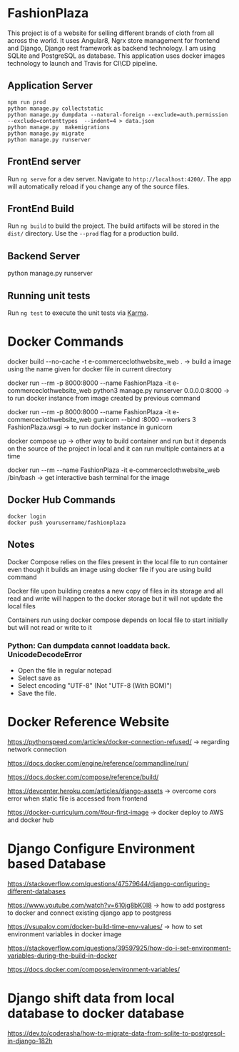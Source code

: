# FashionPlaza

This project is of a website for selling different brands of cloth from all across the world. It uses Angular8, Ngrx store management for frontend and Django, Django rest framework as backend technology. I am using SQLite and PostgreSQL as database. This application uses docker images technology to launch and Travis for CI\CD pipeline.

## Application Server

```console
npm run prod
python manage.py collectstatic
python manage.py dumpdata --natural-foreign --exclude=auth.permission --exclude=contenttypes  --indent=4 > data.json
python manage.py  makemigrations
python manage.py migrate
python manage.py runserver
```
## FrontEnd server

Run `ng serve` for a dev server. Navigate to `http://localhost:4200/`. The app will automatically reload if you change any of the source files.

## FrontEnd Build

Run `ng build` to build the project. The build artifacts will be stored in the `dist/` directory. Use the `--prod` flag for a production build.

## Backend Server

python manage.py runserver
## Running unit tests

Run `ng test` to execute the unit tests via [Karma](https://karma-runner.github.io).

# Docker Commands

docker build --no-cache -t e-commerceclothwebsite_web . -> build a image using the name given for docker file in current directory

docker run --rm -p 8000:8000 --name FashionPlaza -it e-commerceclothwebsite_web python3 manage.py runserver 0.0.0.0:8000  -> to run docker instance from image created by previous command

docker run --rm -p 8000:8000 --name FashionPlaza -it e-commerceclothwebsite_web gunicorn --bind :8000 --workers 3 FashionPlaza.wsgi -> to run docker instance in gunicorn

docker compose up -> other way to build container and run but it depends on the source of the project in local and it can run multiple containers at a time

docker run --rm --name FashionPlaza -it e-commerceclothwebsite_web /bin/bash -> get interactive bash terminal for the image

## Docker Hub Commands

```console
docker login
docker push yourusername/fashionplaza
```
## Notes

Docker Compose relies on the files present in the local file to run container even though it builds an image using docker file if you are using build command

Docker file upon building creates a new copy of files in its storage and all read and write will happen to the docker storage but it will not update the local files 

Containers run using docker compose depends on local file to start initially but will not read or write to it

### Python: Can dumpdata cannot loaddata back. UnicodeDecodeError
- Open the file in regular notepad
- Select save as
- Select encoding "UTF-8" (Not "UTF-8 (With BOM)")
- Save the file.
# Docker Reference Website

https://pythonspeed.com/articles/docker-connection-refused/ -> regarding network connection

https://docs.docker.com/engine/reference/commandline/run/

https://docs.docker.com/compose/reference/build/

https://devcenter.heroku.com/articles/django-assets -> overcome cors error when static file is accessed from frontend

https://docker-curriculum.com/#our-first-image -> docker deploy to AWS and docker hub
# Django Configure Environment based Database

https://stackoverflow.com/questions/47579644/django-configuring-different-databases

https://www.youtube.com/watch?v=610jg8bK0I8 -> how to add postgress to docker and connect existing django app to postgress

https://vsupalov.com/docker-build-time-env-values/ -> how to set environment variables in docker image 

https://stackoverflow.com/questions/39597925/how-do-i-set-environment-variables-during-the-build-in-docker

https://docs.docker.com/compose/environment-variables/

# Django shift data from local database to docker database

https://dev.to/coderasha/how-to-migrate-data-from-sqlite-to-postgresql-in-django-182h
